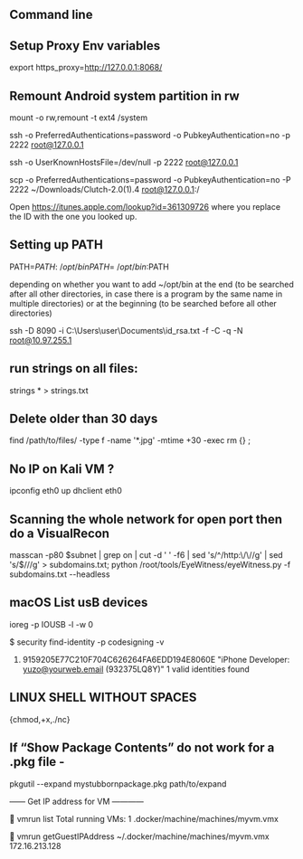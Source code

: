 ## Command line 

## Setup Proxy Env variables

export https_proxy=http://127.0.0.1:8068/


## Remount Android system partition in rw 
mount -o rw,remount -t ext4 /system

ssh -o PreferredAuthentications=password -o PubkeyAuthentication=no  -p 2222 root@127.0.0.1


ssh -o UserKnownHostsFile=/dev/null -p 2222 root@127.0.0.1

scp -o PreferredAuthentications=password -o PubkeyAuthentication=no  -P 2222 ~/Downloads/Clutch-2.0(1).4 root@127.0.0.1:/


Open https://itunes.apple.com/lookup?id=361309726 where you replace the ID with the one you looked up.

## Setting up PATH 

PATH=$PATH:~/opt/bin
PATH=~/opt/bin:$PATH

depending on whether you want to add ~/opt/bin at the end (to be searched after all other directories, in case there is a program by the same name in multiple directories) or at the beginning (to be searched before all other directories)


ssh -D 8090 -i C:\Users\user\Documents\id_rsa.txt -f -C -q -N root@10.97.255.1

## run strings on all files:
strings * > strings.txt


## Delete older than 30 days

find /path/to/files/ -type f -name '*.jpg' -mtime +30 -exec rm {} \;



## No IP on Kali VM ?

ipconfig eth0 up
dhclient eth0


## Scanning the whole network for open port then do a VisualRecon

 masscan -p80 ‪$subnet | grep on | cut -d ' ' -f6 | sed 's/^/http:\/\//g' | sed 's/$/\//g' > subdomains.txt; python /root/tools/EyeWitness/eyeWitness.py -f subdomains.txt --headless



## macOS List usB devices

ioreg -p IOUSB -l -w 0

$ security find-identity -p codesigning -v
  1) 9159205E77C210F704C626264FA6EDD194E8060E "iPhone Developer: yuzo@yourweb.email (932375LQ8Y)"
     1 valid identities found


## LINUX SHELL WITHOUT SPACES 
{chmod,+x,./nc} 


## If “Show Package Contents” do not work for a .pkg file - 

pkgutil --expand mystubbornpackage.pkg path/to/expand


—— Get IP address for VM ———— 

🍺 vmrun list
    Total running VMs: 1
    .docker/machine/machines/myvm.vmx

🍺  vmrun getGuestIPAddress ~/.docker/machine/machines/myvm.vmx
    172.16.213.128

